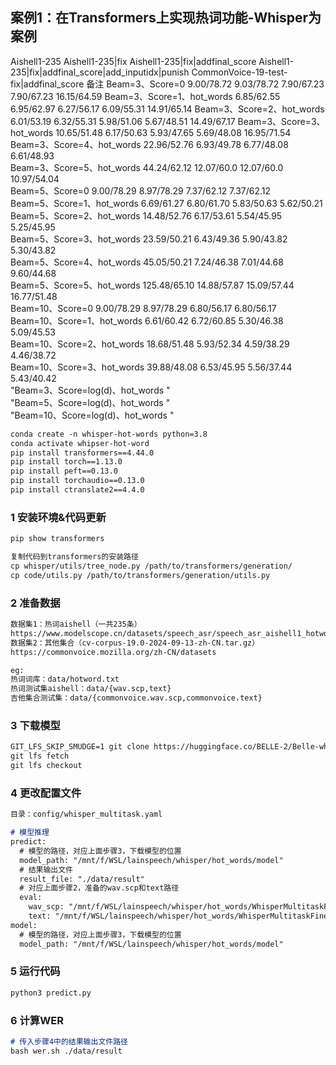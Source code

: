 ## 案例1：在Transformers上实现热词功能-Whisper为案例
Aishell1-235	Aishell1-235|fix	Aishell1-235|fix|addfinal_score	Aishell1-235|fix|addfinal_score|add_inputidx|punish	CommonVoice-19-test-fix|addfinal_score	备注
Beam=3、Score=0	9.00/78.72	9.03/78.72	7.90/67.23	7.90/67.23	16.15/64.59	
Beam=3、Score=1、hot_words	6.85/62.55	6.95/62.97	6.27/56.17	6.09/55.31	14.91/65.14	
Beam=3、Score=2、hot_words	6.01/53.19	6.32/55.31	5.98/51.06	5.67/48.51	14.49/67.17	
Beam=3、Score=3、hot_words	10.65/51.48	6.17/50.63	5.93/47.65	5.69/48.08	16.95/71.54	
Beam=3、Score=4、hot_words	22.96/52.76	6.93/49.78	6.77/48.08	6.61/48.93		
Beam=3、Score=5、hot_words	44.24/62.12	12.07/60.0	12.07/60.0	10.97/54.04		
Beam=5、Score=0	9.00/78.29	8.97/78.29	7.37/62.12	7.37/62.12		
Beam=5、Score=1、hot_words	6.69/61.27	6.80/61.70	5.83/50.63	5.62/50.21		
Beam=5、Score=2、hot_words	14.48/52.76	6.17/53.61	5.54/45.95	5.25/45.95		
Beam=5、Score=3、hot_words	23.59/50.21	6.43/49.36	5.90/43.82	5.30/43.82		
Beam=5、Score=4、hot_words	45.05/50.21	7.24/46.38	7.01/44.68	9.60/44.68		
Beam=5、Score=5、hot_words	125.48/65.10	14.88/57.87	15.09/57.44	16.77/51.48		
Beam=10、Score=0	9.00/78.29	8.97/78.29	6.80/56.17	6.80/56.17		
Beam=10、Score=1、hot_words	6.61/60.42	6.72/60.85	5.30/46.38	5.09/45.53		
Beam=10、Score=2、hot_words	18.68/51.48	5.93/52.34	4.59/38.29	4.46/38.72		
Beam=10、Score=3、hot_words	39.88/48.08	6.53/45.95	5.56/37.44	5.43/40.42		
"Beam=3、Score=log(d)、hot_words
"						
"Beam=5、Score=log(d)、hot_words
"						
"Beam=10、Score=log(d)、hot_words
"						
```markdown
conda create -n whisper-hot-words python=3.8
conda activate whipser-hot-word
pip install transformers==4.44.0
pip install torch==1.13.0
pip install peft==0.13.0
pip install torchaudio==0.13.0
pip install ctranslate2==4.4.0
```
### 1 安装环境&代码更新
```markdown
pip show transformers

复制代码到transformers的安装路径
cp whisper/utils/tree_node.py /path/to/transformers/generation/
cp code/utils.py /path/to/transformers/generation/utils.py
```
### 2 准备数据
```markdown
数据集1：热词aishell（一共235条）
https://www.modelscope.cn/datasets/speech_asr/speech_asr_aishell1_hotwords_testsets/files
数据集2：其他集合（cv-corpus-19.0-2024-09-13-zh-CN.tar.gz）
https://commonvoice.mozilla.org/zh-CN/datasets

eg:
热词词库：data/hotword.txt
热词测试集aishell：data/{wav.scp,text}
吉他集合测试集：data/{commonvoice.wav.scp,commonvoice.text}
```
### 3 下载模型
```markdown
GIT_LFS_SKIP_SMUDGE=1 git clone https://huggingface.co/BELLE-2/Belle-whisper-large-v2-zh
git lfs fetch
git lfs checkout
```
### 4 更改配置文件
```markdown
目录：config/whisper_multitask.yaml

# 模型推理
predict:
  # 模型的路径，对应上面步骤3，下载模型的位置
  model_path: "/mnt/f/WSL/lainspeech/whisper/hot_words/model"
  # 结果输出文件
  result_file: "./data/result"
  # 对应上面步骤2，准备的wav.scp和text路径
  eval: 
    wav_scp: "/mnt/f/WSL/lainspeech/whisper/hot_words/WhisperMultitaskFinetuning/example/aishell-hot-words/data/wav.scp"
    text: "/mnt/f/WSL/lainspeech/whisper/hot_words/WhisperMultitaskFinetuning/example/aishell-hot-words/data/text"
model:
  # 模型的路径，对应上面步骤3，下载模型的位置
  model_path: "/mnt/f/WSL/lainspeech/whisper/hot_words/model"

```
### 5 运行代码
```markdown
python3 predict.py
```
### 6 计算WER
```markdown
# 传入步骤4中的结果输出文件路径
bash wer.sh ./data/result
```


